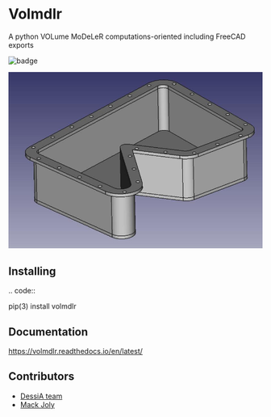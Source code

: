 # Volmdlr

A python VOLume MoDeLeR computations-oriented including FreeCAD exports

![badge](https://drone-opensource.dessia.tech/api/badges/Dessia-tech/volmdlr/status.svg?branch=master)

![casing](https://raw.githubusercontent.com/Dessia-tech/volmdlr/master/doc/source/images/casing.jpg)

## Installing

.. code::

  pip(3) install volmdlr

## Documentation
https://volmdlr.readthedocs.io/en/latest/

## Contributors

- [DessiA team](https://github.com/orgs/Dessia-tech/people)
- [Mack Joly](https://www.linkedin.com/in/mack-joly-979824182/)

